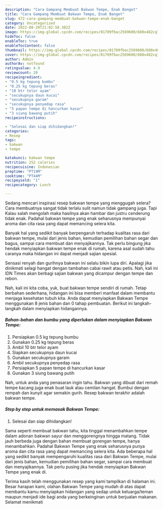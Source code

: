 ```yaml
---
description: "Cara Gampang Membuat Bakwan Tempe, Enak Banget"
title: "Cara Gampang Membuat Bakwan Tempe, Enak Banget"
slug: 472-cara-gampang-membuat-bakwan-tempe-enak-banget
category: Uncategorized
date: 2022-08-20T21:02:58.382Z
image: https://img-global.cpcdn.com/recipes/01709fbac2569600/680x482cq70/bakwan-tempe-foto-resep-utama.jpg
hideToc: false
enableToc: true
enableTocContent: false
thumbnail: https://img-global.cpcdn.com/recipes/01709fbac2569600/680x482cq70/bakwan-tempe-foto-resep-utama.jpg
cover: https://img-global.cpcdn.com/recipes/01709fbac2569600/680x482cq70/bakwan-tempe-foto-resep-utama.jpg
author: Admin
authorAv: notfound
ratingvalue: 4.9
reviewcount: 20
recipeingredient:
- "0.5 kg tepung bumbu"
- "0.25 kg tepung beras"
- "10 btr telor ayam"
- "secukupnya daun kucai"
- "secukupnya garam"
- "secukupnya penyedap rasa"
- "5 papan tempe di hancurkan kasar"
- "3 siung bawang putih"
recipeinstructions:

- "Selesai dan siap dihidangkan!"
categories:
- Resep
tags:
- bakwan
- tempe

katakunci: bakwan tempe 
nutrition: 252 calories
recipecuisine: Indonesian
preptime: "PT19M"
cooktime: "PT44M"
recipeyield: "1"
recipecategory: Lunch

---
```



Sedang mencari inspirasi resep bakwan tempe yang menggugah selera? Cara membuatnya sangat tidak terlalu sulit namun tidak gampang juga. Tapi Kalau salah mengolah maka hasilnya akan hambar dan justru cenderung tidak enak. Padahal bakwan tempe yang enak seharusnya mempunyai aroma dan cita rasa yang dapat memancing selera kita.


Banyak hal yang sedikit banyak berpengaruh terhadap kualitas rasa dari bakwan tempe, mulai dari jenis bahan, kemudian pemilihan bahan segar dan bagus, sampai cara membuat dan menyajikannya. Tak perlu bingung jika hendak menyiapkan bakwan tempe enak di rumah, karena asal sudah tahu caranya maka hidangan ini dapat menjadi sajian spesial.

Sensasi renyah dan gurihnya bakwan ini selalu bikin lupa diri. Apalagi jika dinikmati selagi hangat dengan tambahan cabai rawit atau petis. Nah, kali ini IDN Times akan berbagi sajian bakwan yang dicampur dengan tempe dan rebon.


Nah, kali ini kita coba, yuk, buat bakwan tempe sendiri di rumah. Tetap berbahan sederhana, hidangan ini bisa memberi manfaat dalam membantu menjaga kesehatan tubuh kita. Anda dapat menyiapkan Bakwan Tempe menggunakan 8 jenis bahan dan 0 tahap pembuatan. Berikut ini langkah-langkah dalam menyiapkan hidangannya.

<!--inarticleads1-->

##### Bahan-bahan dan bumbu yang diperlukan dalam menyiapkan Bakwan Tempe:

1. Persiapkan 0.5 kg tepung bumbu
1. Gunakan 0.25 kg tepung beras
1. Ambil 10 btr telor ayam
1. Siapkan secukupnya daun kucai
1. Gunakan secukupnya garam
1. Ambil secukupnya penyedap rasa
1. Persiapkan 5 papan tempe di hancurkan kasar
1. Gunakan 3 siung bawang putih


Nah, untuk anda yang penasaran ingin tahu. Bakwan yang dibuat dari remah tempe kacang juga enak buat lauk atau cemilan hangat. Bumbui dengan rempah dan kunyit agar semakin gurih. Resep bakwan terakhir adalah bakwan tempe. 

<!--inarticleads2-->

##### Step by step untuk memasak Bakwan Tempe:


1. Selesai dan siap dihidangkan!

Sama seperti membuat bakwan tahu, kita tinggal menambahkan tempe dalam adonan bakwan sayur dan menggorengnya hingga matang. Tidak jauh berbeda juga dengan bahan membuat gorengan tempe, hanya menambahkan. Padahal Bakwan Tempe yang enak seharusnya punya aroma dan cita rasa yang dapat memancing selera kita. Ada beberapa hal yang sedikit banyak mempengaruhi kualitas rasa dari Bakwan Tempe, mulai dari jenis bahan, kemudian pemilihan bahan segar, sampai cara membuat dan menyajikannya. Tak perlu pusing jika hendak menyiapkan Bakwan Tempe yang enak di. 

Terima kasih telah menggunakan resep yang kami tampilkan di halaman ini. Besar harapan kami, olahan Bakwan Tempe yang mudah di atas dapat membantu kamu menyiapkan hidangan yang sedap untuk keluarga/teman maupun menjadi ide bagi anda yang berkeinginan untuk berjualan makanan. Selamat menikmati
